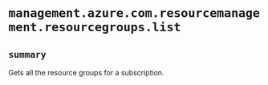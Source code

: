 # `management.azure.com.resourcemanagement.resourcegroups.list`

## `summary`
Gets all the resource groups for a subscription.


